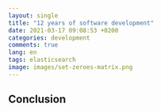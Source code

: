 ```yaml
---
layout: single
title: "12 years of software development"
date: 2021-03-17 09:08:53 +0200
categories: development
comments: true
lang: en
tags: elasticsearch
image: images/set-zeroes-matrix.png
---
```


## Conclusion

